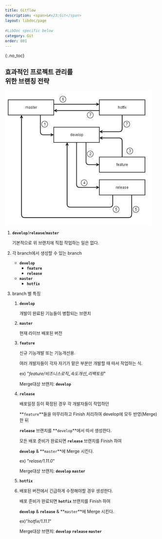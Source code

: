 ```yaml
---
title: Gitflow
description: <span>&#x23;Git</span>
layout: libdoc/page

#LibDoc specific below
category: Git
order: 801
---
```

{:.no_toc}

## 효과적인 프로젝트 관리를<br/>위한 브랜칭 전략

![](/assets/Documents/Git/Gitflow/1.webp)

1. **`develop`**/**`release`**/**`master`** 
    
    기본적으로 위 브랜치에 직접 작업하는 일은 없다.

3. 각 branch에서 생성할 수 있는 branch
    - **`develop`**
        - **`feature`**
        - **`release`**
    - **`master`**
        - **`hotfix`**

4. branch 별 특징
    1. **`develop`**
    
        개발이 완료된 기능들이 병합되는 브랜치

    2. **`master`**
    
        현재 라이브 배포된 버전

    3. **`feature`**
    
        신규 기능개발 또는 기능개선용. 
        
        여러 개발자들이 각자 자기가 맡은 부분만 개발할 때 따서 작업하는 식.
        
        ex) "*feature/비즈니스로직_속도개선_리팩토링*"
    
        Merge대상 브랜치: **`develop`**

    4. **`release`**<br/>
        
        배포일정 등이 확정된 경우 각 개발자들이 작업하던

        **`feature`**들을 마무리하고 Finish 처리하여 develop에 모두 반영(Merge) 한 뒤

        **`release`** 브랜치를 **`develop`**에서 따서 생성한다.

        모든 배포 준비가 완료되면 **`release`** 브랜치를 Finish 하여 
        
        **`develop`** & **`master`**에 Merge 시킨다.
        
        ex) "*relase/1.11.0*"
        
        Merge대상 브랜치: **`develop`** **`master`**
    
    5. **`hotfix`**    
    6. 
        배포된 버전에서 긴급하게 수정해야할 경우 생성한다.
    
        배포 준비가 완료되면 **`hotfix`** 브랜치를 Finish 하여
    
        **`develop`** & **`release`** & **`master`**에 Merge 시킨다.
    
        ex)"*hotfix/1.11.1*"
    
        Merge대상 브랜치: **`develop`** **`release`** **`master`**